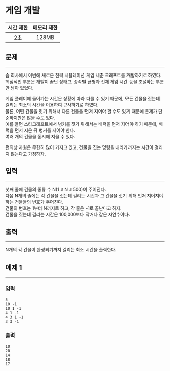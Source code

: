 게임 개발
============
|시간 제한|메모리 제한|
|:---:|:---:|
|2초|128MB|

## 문제
-------
숌 회사에서 이번에 새로운 전략 시뮬레이션 게임 세준 크래프트를 개발하기로 하였다.</br>
핵심적인 부분은 개발이 끝난 상태고, 종족별 균형과 전체 게임 시간 등을 조절하는 부분만 남아 있었다.</br>

게임 플레이에 들어가는 시간은 상황에 따라 다를 수 있기 때문에, 모든 건물을 짓는데 걸리는 최소의 시간을 이용하여 근사하기로 하였다.</br>
물론, 어떤 건물을 짓기 위해서 다른 건물을 먼저 지어야 할 수도 있기 때문에 문제가 단순하지만은 않을 수도 있다.</br>
예를 들면 스타크래프트에서 벙커를 짓기 위해서는 배럭을 먼저 지어야 하기 때문에, 배럭을 먼저 지은 뒤 벙커를 지어야 한다.</br>
여러 개의 건물을 동시에 지을 수 있다.</br>

편의상 자원은 무한히 많이 가지고 있고, 건물을 짓는 명령을 내리기까지는 시간이 걸리지 않는다고 가정하자.</br>

## 입력
-------
첫째 줄에 건물의 종류 수 N(1 ≤ N ≤ 500)이 주어진다.</br>
다음 N개의 줄에는 각 건물을 짓는데 걸리는 시간과 그 건물을 짓기 위해 먼저 지어져야 하는 건물들의 번호가 주어진다.</br>
건물의 번호는 1부터 N까지로 하고, 각 줄은 -1로 끝난다고 하자. </br>
건물을 짓는데 걸리는 시간은 100,000보다 작거나 같은 자연수이다.</br>

## 출력
-------
N개의 각 건물이 완성되기까지 걸리는 최소 시간을 출력한다.</br>

## 예제 1
-------
### 입력
```
5
10 -1
10 1 -1
4 1 -1
4 3 1 -1
3 3 -1
```
### 출력
```
10
20
14
18
17
```
